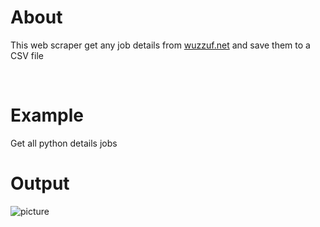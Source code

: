 # About 

This web scraper get any job details from [wuzzuf.net](https://wuzzuf.net/search/jobs/?a=hpb%7Cspbg&q=python&start=0) and save them to a CSV file 

<br>

# Example

Get all python details jobs  

# Output

![picture](https://i.imgur.com/K2p2QZb.png)

<br>

